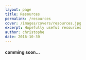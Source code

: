 ```yaml
---
layout: page
title: Resources
permalink: /resources
cover: /images/covers/resources.jpg
excerpt: Hopefully useful resources
author: christophe
date: 2016-10-30
---
```


#### comming soon...